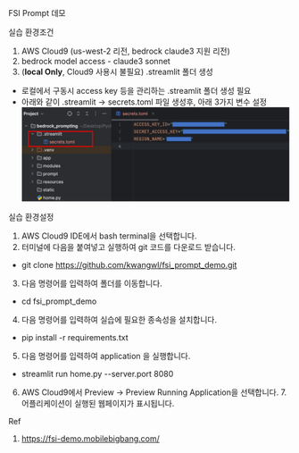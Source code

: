 FSI Prompt 데모

실습 환경조건
1. AWS Cloud9 (us-west-2 리전, bedrock claude3 지원 리전)
2. bedrock model access - claude3 sonnet
3. (**local Only**, Cloud9 사용시 불필요) .streamlit 폴더 생성
- 로컬에서 구동시 access key 등을 관리하는 .streamlit 폴더 생성 필요
- 아래와 같이 .streamlit -> secrets.toml 파일 생성후, 아래 3가지 변수 설정
![Picture1](/static/secrets.png)

실습 환경설정
1. AWS Cloud9 IDE에서 bash terminal을 선택합니다.
2. 터미널에 다음을 붙여넣고 실행하여 git 코드를 다운로드 받습니다.
- git clone https://github.com/kwangwl/fsi_prompt_demo.git
3. 다음 명령어를 입력하여 폴더를 이동합니다.
- cd fsi_prompt_demo
4. 다음 명령어를 입력하여 실습에 필요한 종속성을 설치합니다.
- pip install -r requirements.txt
5. 다음 명령어를 입력하여 application 을 실행합니다.
- streamlit run home.py --server.port 8080
6. AWS Cloud9에서 Preview -> Preview Running Application을 선택합니다.
7.어플리케이션이 실행된 웹페이지가 표시됩니다.

Ref
1. https://fsi-demo.mobilebigbang.com/
